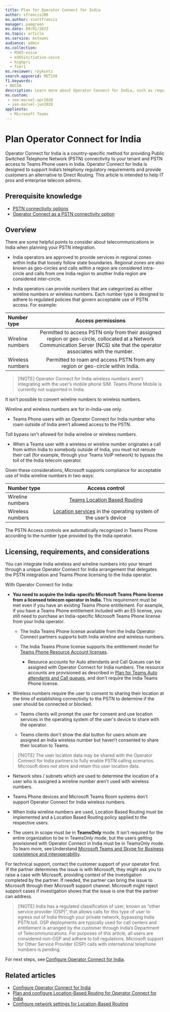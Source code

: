 ```yaml
---
title: Plan for Operator Connect for India
author: sfrancis206
ms.author: scottfrancis
manager: pamgreen
ms.date: 09/01/2023
ms.topic: article
ms.service: msteams
audience: admin
ms.collection: 
  - M365-voice
  - m365initiative-voice
  - highpri
  - Tier1
ms.reviewer: roykuntz
search.appverid: MET150
f1.keywords:
- NOCSH
description: Learn more about Operator Connect for India, such as requirements and planning for deployment.
ms.custom: 
 - seo-marvel-apr2020
 - seo-marvel-jun2020
appliesto: 
  - Microsoft Teams
---
```


# Plan Operator Connect for India

Operator Connect for India is a country-specific method for providing Public Switched Telephone Network (PSTN) connectivity to your tenant and PSTN access to Teams Phone users in India. Operator Connect for India is designed to support India’s telephony regulatory requirements and provide customers an alternative to Direct Routing. This article is intended to help IT pros and enterprise telecom admins.

## Prerequisite knowledge

- [PSTN connectivity options](pstn-connectivity.md)
- [Operator Connect as a PSTN connectivity option](operator-connect-plan.md)

## Overview

There are some helpful points to consider about telecommunications in India when planning your PSTN integration.

- India operators are approved to provide services in regional zones within India that loosely follow state boundaries. Regional zones are also known as geo-circles and calls within a region are considered intra-circle and calls from one India region to another India region are considered inter-circle.

- India operators can provide numbers that are categorized as either wireline numbers or wireless numbers. Each number type is designed to adhere to regulated policies that govern acceptable use of PSTN access. For example:

|**Number type**|**Access permissions**|
|:--- |:---: |
|Wireline numbers | Permitted to access PSTN only from their assigned region or geo-circle, collocated at a Network Communication Server (NCS) site that the operator associates with the number. |
|Wireless numbers | Permitted to roam and access PSTN from any region or geo-circle within India. |

>
> [!NOTE]
> Operator Connect for India wireless numbers aren't integrating with the user’s mobile phone SIM. Teams Phone Mobile is currently not supported in India.

It isn't possible to convert wireline numbers to wireless numbers.

Wireline and wireless numbers are for in-India-use only.

- Teams Phone users with an Operator Connect for India number who roam outside of India aren't allowed access to the PSTN.

Toll bypass isn't allowed for India wireline or wireless numbers.

- When a Teams user with a wireless or wireline number originates a call from within India to somebody outside of India, you must not reroute their call (for example, through your Teams VoIP network) to bypass the toll of the India telecom operator.

Given these considerations, Microsoft supports compliance for acceptable use of India wireline numbers in two ways:

|**Number type**|**Access control**|
|:--- |:---: |
|Wireline numbers | [Teams Location Based Routing](location-based-routing-india-plan.md) |
|Wireless numbers | [Location services](https://support.microsoft.com/windows/windows-location-service-and-privacy-3a8eee0a-5b0b-dc07-eede-2a5ca1c49088) in the operating system of the user’s device  |

The PSTN Access controls are automatically recognized in Teams Phone according to the number type provided by the India operator.

## Licensing, requirements, and considerations

You can integrate India wireless and wireline numbers into your tenant through a unique Operator Connect for India arrangement that delegates the PSTN integration and Teams Phone licensing to the India operator.

With Operator Connect for India:

- **You need to acquire the India-specific Microsoft Teams Phone license from a licensed telecom operator in India.** This requirement must be met even if you have an existing Teams Phone entitlement. For example, if you have a Teams Phone entitlement included with an E5 license, you still need to purchase an India-specific Microsoft Teams Phone license from your India operator.

  - The India Teams Phone license available from the India Operator Connect partners supports both India wireline and wireless numbers.
  - The India Teams Phone license supports the entitlement model for [Teams Phone Resource Account licenses](teams-add-on-licensing\virtual-user.md).

    - Resource accounts for Auto attendants and Call Queues can be assigned with Operator Connect for India numbers. The resource accounts are provisioned as described in [Plan for Teams Auto attendants and Call queues](plan-auto-attendant-call-queue.md), and don't require the India Teams Phone license.

- Wireless numbers require the user to consent to sharing their location at the time of establishing connectivity to the PSTN to determine if the user should be connected or blocked.

  - Teams clients will prompt the user for consent and use location services in the operating system of the user's device to share with the operator.

  - Teams clients don't show the dial button for users whom are assigned an India wireless number but haven’t consented to share their location to Teams.  

>
> [!NOTE]
> The user location data may be shared with the Operator Connect for India partners to fully enable PSTN calling scenarios. Microsoft does not store and retain this user location data.  

- Network sites / subnets which are used to determine the location of a user who is assigned a wireline number aren't used with wireless numbers.

- Teams Phone devices and Microsoft Teams Room systems don't support Operator Connect for India wireless numbers. 

- When India wireline numbers are used, Location Based Routing must be implemented and a Location Based Routing policy applied to the respective users.  

- The users in scope must be in **TeamsOnly** mode. It isn't required for the entire organization to be in TeamsOnly mode, but the users getting provisioned with Operator Connect in India must be in TeamsOnly mode. To learn more, see Understand [Microsoft Teams and Skype for Business coexistence and interoperability](teams-and-skypeforbusiness-coexistence-and-interoperability.md).

For technical support, contact the customer support of your operator first.  If the partner determines the issue is with Microsoft, they might ask you to raise a case with Microsoft, providing context of the investigation completed by the partner. If needed, the partner can bring the issue to Microsoft through their Microsoft support channel. Microsoft might reject support cases if investigation shows that the issue is one that the partner can address. 

>
> [!NOTE]
> India has a regulated classification of user, known as “other service provider (OSP)”, that allows calls for this type of user to egress out of India through your private network, bypassing India PSTN toll. OSP deployments are typically used for call centers and entitlement is arranged by the customer through India’s Department of Telecommunications. For purposes of this article, all users are considered non-OSP  and adhere to toll regulations. Microsoft support for Other Service Provider (OSP) calls with international telephone numbers is pending.

For next steps, see [Configure Operator Connect for India](operator-connect-india-configure.md).

## Related articles

- [Configure Operator Connect for India](operator-connect-india-configure.md)
- [Plan and configure Location-Based Routing for Operator Connect for India](location-based-routing-india-plan.md)
- [Configure network settings for Location-Based Routing](location-based-routing-configure-network-settings.md)